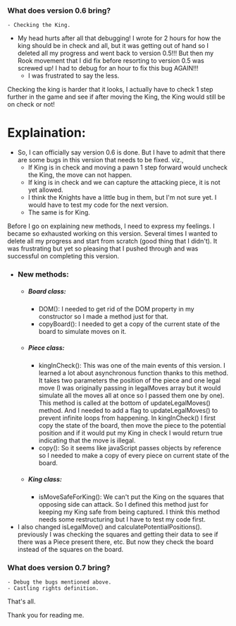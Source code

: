 ### What does version 0.6 bring?
    - Checking the King.
    
- My head hurts after all that debugging! I wrote for 2 hours for how the king should be in check and all, but it was getting out of hand so I deleted all my progress and went back to version 0.5!!! But then my Rook movement that I did fix before resorting to version 0.5 was screwed up! I had to debug for an hour to fix this bug AGAIN!!!
    - I was frustrated to say the less.

Checking the king is harder that it looks, I actually have to check 1 step further in the game and see if after moving the King, the King would still be on check or not!


# Explaination:
- So, I can officially say version 0.6 is done. But I have to admit that there are some bugs in this version that needs to be fixed. viz.,
    - If King is in check and moving a pawn 1 step forward would uncheck the King, the move can not happen.
    - If king is in check and we can capture the attacking piece, it is not yet allowed.
    - I think the Knights have a little bug in them, but I'm not sure yet. I would have to test my code for the next version.
    - The same is for King.

Before I go on explaining new methods, I need to express my feelings. I became so exhausted working on this version. Several times I wanted to delete all my progress and start from scratch (good thing that I didn't). It was frustrating but yet so pleasing that I pushed through and was successful on completing this version.

- ### New methods:
    - ##### Board class:
        - DOM(): I needed to get rid of the DOM property in my constructor so I made a method just for that.
        - copyBoard(): I needed to get a copy of the current state of the board to simulate moves on it.
    - ##### Piece class:
        - kingInCheck(): This was one of the main events of this version. I learned a lot about asynchronous function thanks to this method. It takes two parameters the position of the piece and one legal move (I was originally passing in legalMoves array but it would simulate all the moves all at once so I passed them one by one). This method is called at the bottom of updateLegalMoves() method. And I needed to add a flag to updateLegalMoves() to prevent infinite loops from happening. In kingInCheck() I first copy the state of the board, then move the piece to the potential position and if it would put my King in check I would return true indicating that the move is illegal.
        - copy(): So it seems like javaScript passes objects by reference so I needed to make a copy of every piece on current state of the board.
    - ##### King class:
        - isMoveSafeForKing(): We can't put the King on the squares that opposing side can attack. So I defined this method just for keeping my King safe from being captured. I think this method needs some restructuring but I have to test my code first.
- I also changed isLegalMove() and calculatePotentialPositions(). previously I was checking the squares and getting their data to see if there was a Piece present there, etc. But now they check the board instead of the squares on the board.

### What does version 0.7 bring?
    - Debug the bugs mentioned above.
    - Castling rights definition.

That's all.

Thank you for reading me.